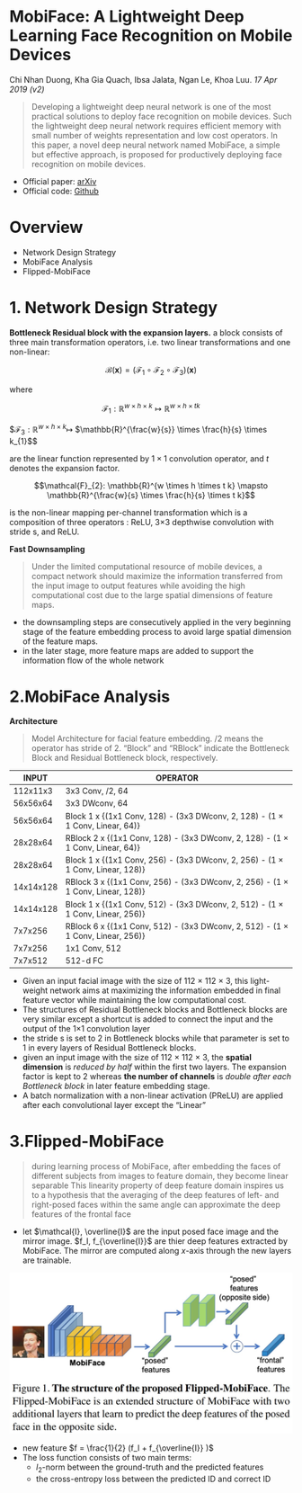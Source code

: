 # MobiFace: A Lightweight Deep Learning Face Recognition on Mobile Devices
Chi Nhan Duong, Kha Gia Quach, Ibsa Jalata, Ngan Le, Khoa Luu. _17 Apr 2019 (v2)_

>Developing a lightweight deep neural network is one of the most practical solutions to deploy face recognition on mobile devices. Such the lightweight deep neural network requires efficient memory with small number of weights representation and low cost operators. In this paper, a novel deep neural network named MobiFace, a simple but effective approach, is proposed for productively deploying face recognition on mobile devices.

* Official paper: [arXiv](https://arxiv.org/abs/1811.11080)
* Official code: [Github]()

# Overview
- Network Design Strategy
- MobiFace Analysis
- Flipped-MobiFace

# 1. Network Design Strategy
**Bottleneck Residual block with the expansion layers.**
a block consists of three main transformation operators, i.e. two linear transformations and one non-linear:

$$\mathcal{B}(\mathbf{x})= (\mathcal{F}_{1} \circ \mathcal{F}_{2} \circ \mathcal{F}_{3})(\mathbf{x})$$

where 

$$\mathcal{F}_{1}: \mathbb{R}^{w \times h \times k} \mapsto \mathbb{R}^{w \times h \times t k}$$

$$\mathcal{F}_{3}: \mathbb{R}^{w \times h \times k} \mapsto$ $\mathbb{R}^{\frac{w}{s}} \times \frac{h}{s} \times k_{1}$$

are the linear function represented by $1 \times 1$ convolution operator, and $t$ denotes the expansion factor. 

$$\mathcal{F}_{2}: \mathbb{R}^{w \times h \times t k} \mapsto \mathbb{R}^{\frac{w}{s} \times \frac{h}{s} \times t k}$$

is the non-linear mapping per-channel transformation  which is a composition of three operators : ReLU, 3×3 depthwise convolution with stride s, and ReLU. 

**Fast Downsampling**
>Under the limited computational resource of mobile devices, a compact network should maximize the information transferred from the input image to output features while avoiding the high computational cost due to the large spatial dimensions of feature maps.
- the downsampling steps are consecutively applied in the very beginning stage of the feature embedding process to avoid large spatial dimension of the feature maps.
- in the later stage, more feature maps are added to support the information flow of the whole network


# 2.MobiFace Analysis
**Architecture**
> Model Architecture for facial feature embedding. /2
means the operator has stride of 2. “Block” and “RBlock” indicate the Bottleneck Block and Residual Bottleneck block, respectively.

|    INPUT   |  OPERATOR   |
|------------| ----------- |
|   112x11x3 | 3x3 Conv, /2, 64|
|    56x56x64| 3x3 DWconv, 64  |
|    56x56x64| Block 1 x {(1x1 Conv, 128) - (3x3 DWconv, 2, 128) - (1 × 1 Conv, Linear, 64)} |
|    28x28x64| RBlock 2 x {(1x1 Conv, 128) - (3x3 DWconv, 2, 128) - (1 × 1 Conv, Linear, 64)} |
|    28x28x64| Block 1 x {(1x1 Conv, 256) - (3x3 DWconv, 2, 256) - (1 × 1 Conv, Linear, 128)} |
|   14x14x128| RBlock 3 x {(1x1 Conv, 256) - (3x3 DWconv, 2, 256) - (1 × 1 Conv, Linear, 128)}|
|   14x14x128| Block 1 x {(1x1 Conv, 512) - (3x3 DWconv, 2, 512) - (1 × 1 Conv, Linear, 256)} |
|    7x7x256 | RBlock 6 x {(1x1 Conv, 512) - (3x3 DWconv, 2, 512) - (1 × 1 Conv, Linear, 256)}|
|    7x7x256 | 1x1 Conv, 512 |
|    7x7x512 | 512-d FC     |
- Given an input facial image with the size of 112 × 112 × 3, this light-weight network aims at maximizing the information embedded in final feature vector while maintaining the low computational cost.
- The structures of Residual Bottleneck blocks and Bottleneck blocks are very similar except a shortcut is added to connect the input and the output of the 1×1 convolution layer 
- the stride s is set to 2 in Bottleneck blocks while that parameter is set to 1 in every layers of Residual Bottleneck blocks.
- given an input image with the size of 112 × 112 × 3, the **spatial dimension** is _reduced by half_ within the first two layers. The expansion factor is kept to 2 whereas **the number of channels** is _double after each Bottleneck block_ in later feature embedding
stage.
- A batch normalization with a non-linear activation (PReLU) are applied after each convolutional layer except the “Linear”
  

# 3.Flipped-MobiFace
> during learning process of MobiFace, after embedding the faces of different subjects from images to feature domain, they become linear separable
>  This linearity property of deep feature domain inspires us to a hypothesis that the averaging of the deep features of left- and right-posed faces within the same angle can approximate the deep features of the frontal face

- let $\mathcal{I}, \overline{I}$ are the input posed face image and the mirror image. $f_I, f_{\overline{I}}$ are thier deep features extracted by MobiFace. The mirror are computed along _x_-axis through the new layers are trainable. 

![flipmobiface](../../../asset/images/Architectures/mobiface_lightweigh19.jpg)

- new feature $f = \frac{1}{2} (f_I + f_{\overline{I}} )$
- The loss function consists of two main terms:
  - $l_2$-norm between the ground-truth and the predicted features
  - the cross-entropy loss between the predicted ID and correct ID
